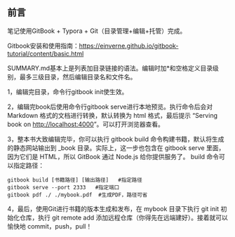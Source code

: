 ## 前言

笔记使用GitBook + Typora + Git（目录管理+编辑+托管）完成。

Gitbook安装和使用指南：https://einverne.github.io/gitbook-tutorial/content/basic.html

SUMMARY.md基本上是列表加目录链接的语法。编辑时加*和空格定义目录级别，最多三级目录，然后编辑目录名和文件名。

1，编辑完目录，命令行gitbook init使生效。

2，编辑完book后使用命令行gitbook serve进行本地预览。执行命令后会对 Markdown 格式的文档进行转换，默认转换为 html 格式，最后提示 “Serving book on [http://localhost:4000](http://localhost:4000/)”。可以打开浏览器查看。

3，整本书大致编辑完毕，你可以执行 gitbook build 命令构建书籍，默认将生成的静态网站输出到 _book 目录。实际上，这一步也包含在 gitbook serve 里面，因为它们是 HTML，所以 GitBook 通过 Node.js 给你提供服务了。 build 命令可以指定路径：

```shell
gitbook build [书籍路径] [输出路径]   #指定路径
gitbook serve --port 2333   #指定端口
gitbook pdf ./ ./mybook.pdf  #生成PDF，路径可省
```

4，最后，使用Git进行书籍的版本生成和发布，在 mybook 目录下执行 git init 初始化仓库，执行 git remote add 添加远程仓库（你得先在远端建好）。接着就可以愉快地 commit，push，pull！